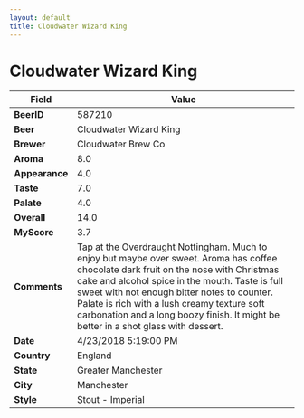 ```yaml
---
layout: default
title: Cloudwater Wizard King
---
```


# Cloudwater Wizard King

| Field         | Value     |
|---------------|-----------|
| **BeerID** | 587210 |
| **Beer** | Cloudwater Wizard King |
| **Brewer** | Cloudwater Brew Co |
| **Aroma** | 8.0 |
| **Appearance** | 4.0 |
| **Taste** | 7.0 |
| **Palate** | 4.0 |
| **Overall** | 14.0 |
| **MyScore** | 3.7 |
| **Comments** | Tap at the Overdraught Nottingham. Much to enjoy but maybe over sweet. Aroma has coffee chocolate dark fruit on the nose with Christmas cake and alcohol spice in the mouth. Taste is full sweet with not enough bitter notes to counter. Palate is rich with a lush creamy texture soft carbonation and a long boozy finish. It might be better in a shot glass with dessert. |
| **Date** | 4/23/2018 5:19:00 PM |
| **Country** | England |
| **State** | Greater Manchester |
| **City** | Manchester |
| **Style** | Stout - Imperial |
